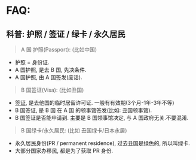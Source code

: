 

# FAQ: 


## 科普: 护照 / 签证 / 绿卡 / 永久居民


> A 国 护照(Passport): (比如中国)

- 护照 = 身份证.
- A 国护照, 是去 B 国, 先决条件.
- A 国护照, 由 A 国签发(废话).

> B 国签证(Visa): (比如丑国)

- [签证](https://zh.wikipedia.org/wiki/%E7%AD%BE%E8%AF%81), 是去他国的临时居留许可证. 一般有有效期(3个月-1年-3年不等)
- B 国签证, 是 B 国 在 A 国 的领事馆签发(比如: 丑国领事馆).
- B 国签证是否能申请到. 主要是 B 国领事馆决定, 与 A 国政府无关.不要混淆.

> B 国绿卡/永久居民: (比如 丑国绿卡/日本永居)


- 永久居民身份(PR / permanent residence), 过去丑国是绿色的, 所以叫绿卡.
- 大部分国家办移民, 都是为了获取 PR 身份.








